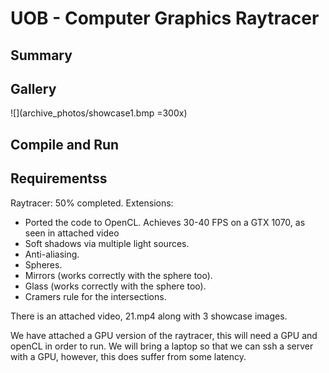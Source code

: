 # UOB - Computer Graphics Raytracer

## Summary

## Gallery
![](archive_photos/showcase1.bmp =300x)

## Compile and Run

## Requirementss
Raytracer:
50% completed. Extensions:
- Ported the code to OpenCL. Achieves 30-40 FPS on a GTX 1070, as seen in attached video
- Soft shadows via multiple light sources.
- Anti-aliasing.
- Spheres.
- Mirrors (works correctly with the sphere too).
- Glass (works correctly with the sphere too).
- Cramers rule for the intersections.

There is an attached video, 21.mp4 along with 3 showcase images.


We have attached a GPU version of the raytracer, this will need a GPU and openCL in order to run.
We will bring a laptop so that we can ssh a server with a GPU, however,
this does suffer from some latency.
